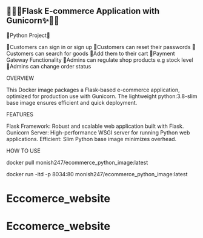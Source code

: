 ## 🐱‍🏍✨Flask E-commerce Application with Gunicorn✨🐱‍🏍

🐍Python Project🐍

📌Customers can sign in or sign up
📌Customers can reset their passwords
📌Customers can search for goods
📌Add them to their cart
📌Payment Gateway Functionality
📌Admins can regulate shop products e.g stock level
📌Admins can change order status


OVERVIEW

This Docker image packages a Flask-based e-commerce application, optimized for production use with Gunicorn. The lightweight python:3.8-slim base image ensures efficient and quick deployment.

FEATURES

Flask Framework: Robust and scalable web application built with Flask.
Gunicorn Server: High-performance WSGI server for running Python web applications.
Efficient: Slim Python base image minimizes overhead.

HOW TO USE 

docker pull monish247/ecommerce_python_image:latest   

docker run -itd -p 8034:80 monish247/ecommerce_python_image:latest

# Eccomerce_website
# Eccomerce_website
